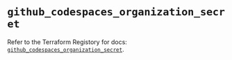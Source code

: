 # `github_codespaces_organization_secret`

Refer to the Terraform Registory for docs: [`github_codespaces_organization_secret`](https://registry.terraform.io/providers/integrations/github/5.33.0/docs/resources/codespaces_organization_secret).
